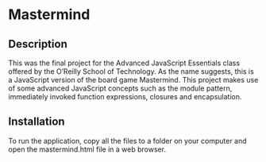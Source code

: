 # Mastermind
## Description
This was the final project for the Advanced JavaScript Essentials class offered by the
O’Reilly School of Technology. As the name suggests, this is a JavaScript version of the
board game Mastermind. This project makes use of some advanced JavaScript concepts such as
the module pattern, immediately invoked function expressions, closures and encapsulation.
## Installation
To run the application, copy all the files to a folder on your computer and open the
mastermind.html file in a web browser.
